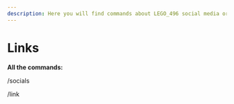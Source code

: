 ```yaml
---
description: Here you will find commands about LEGO_496 social media or any other links!
---
```


# Links

**All the commands:**

/socials

/link
